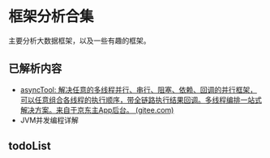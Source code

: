 # 框架分析合集

主要分析大数据框架，以及一些有趣的框架。

## 已解析内容

* [asyncTool: 解决任意的多线程并行、串行、阻塞、依赖、回调的并行框架，可以任意组合各线程的执行顺序，带全链路执行结果回调。多线程编排一站式解决方案。来自于京东主App后台。 (gitee.com)](https://gitee.com/jd-platform-opensource/asyncTool)
* JVM并发编程详解

## todoList

